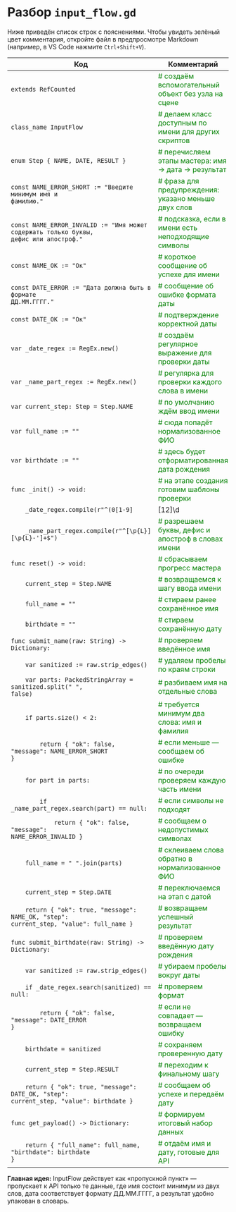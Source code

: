 # Разбор `input_flow.gd`

Ниже приведён список строк с пояснениями. Чтобы увидеть зелёный цвет комментария, откройте файл в предпросмотре Markdown (например, в VS Code нажмите `Ctrl+Shift+V`).

| Код | Комментарий |
| --- | --- |
| <code>extends RefCounted</code> | <span style="color:green"># создаём вспомогательный объект без узла на сцене</span> |
| <code>class_name InputFlow</code> | <span style="color:green"># делаем класс доступным по имени для других скриптов</span> |
| <code>enum Step { NAME, DATE, RESULT }</code> | <span style="color:green"># перечисляем этапы мастера: имя → дата → результат</span> |
| <code>const NAME_ERROR_SHORT := "Введите минимум имя и фамилию."</code> | <span style="color:green"># фраза для предупреждения: указано меньше двух слов</span> |
| <code>const NAME_ERROR_INVALID := "Имя может содержать только буквы, дефис или апостроф."</code> | <span style="color:green"># подсказка, если в имени есть неподходящие символы</span> |
| <code>const NAME_OK := "Ок"</code> | <span style="color:green"># короткое сообщение об успехе для имени</span> |
| <code>const DATE_ERROR := "Дата должна быть в формате ДД.ММ.ГГГГ."</code> | <span style="color:green"># сообщение об ошибке формата даты</span> |
| <code>const DATE_OK := "Ок"</code> | <span style="color:green"># подтверждение корректной даты</span> |
| <code>var _date_regex := RegEx.new()</code> | <span style="color:green"># создаём регулярное выражение для проверки даты</span> |
| <code>var _name_part_regex := RegEx.new()</code> | <span style="color:green"># регулярка для проверки каждого слова в имени</span> |
| <code>var current_step: Step = Step.NAME</code> | <span style="color:green"># по умолчанию ждём ввод имени</span> |
| <code>var full_name := ""</code> | <span style="color:green"># сюда попадёт нормализованное ФИО</span> |
| <code>var birthdate := ""</code> | <span style="color:green"># здесь будет отформатированная дата рождения</span> |
| <code>func _init() -> void:</code> | <span style="color:green"># на этапе создания готовим шаблоны проверки</span> |
| <code>&nbsp;&nbsp;&nbsp;&nbsp;_date_regex.compile(r"^(0[1-9]|[12]\d|3[01])\.(0[1-9]|1[0-2])\.(19\d{2}|20\d{2})$")</code> | <span style="color:green"># разрешаем даты вида ДД.ММ.ГГГГ и ограничиваем диапазон</span> |
| <code>&nbsp;&nbsp;&nbsp;&nbsp;_name_part_regex.compile(r"^[\p{L}][\p{L}\-']+$")</code> | <span style="color:green"># разрешаем буквы, дефис и апостроф в словах имени</span> |
| <code>func reset() -> void:</code> | <span style="color:green"># сбрасываем прогресс мастера</span> |
| <code>&nbsp;&nbsp;&nbsp;&nbsp;current_step = Step.NAME</code> | <span style="color:green"># возвращаемся к шагу ввода имени</span> |
| <code>&nbsp;&nbsp;&nbsp;&nbsp;full_name = ""</code> | <span style="color:green"># стираем ранее сохранённое имя</span> |
| <code>&nbsp;&nbsp;&nbsp;&nbsp;birthdate = ""</code> | <span style="color:green"># стираем сохранённую дату</span> |
| <code>func submit_name(raw: String) -> Dictionary:</code> | <span style="color:green"># проверяем введённое имя</span> |
| <code>&nbsp;&nbsp;&nbsp;&nbsp;var sanitized := raw.strip_edges()</code> | <span style="color:green"># удаляем пробелы по краям строки</span> |
| <code>&nbsp;&nbsp;&nbsp;&nbsp;var parts: PackedStringArray = sanitized.split(" ", false)</code> | <span style="color:green"># разбиваем имя на отдельные слова</span> |
| <code>&nbsp;&nbsp;&nbsp;&nbsp;if parts.size() < 2:</code> | <span style="color:green"># требуется минимум два слова: имя и фамилия</span> |
| <code>&nbsp;&nbsp;&nbsp;&nbsp;&nbsp;&nbsp;&nbsp;&nbsp;return { "ok": false, "message": NAME_ERROR_SHORT }</code> | <span style="color:green"># если меньше — сообщаем об ошибке</span> |
| <code>&nbsp;&nbsp;&nbsp;&nbsp;for part in parts:</code> | <span style="color:green"># по очереди проверяем каждую часть имени</span> |
| <code>&nbsp;&nbsp;&nbsp;&nbsp;&nbsp;&nbsp;&nbsp;&nbsp;if _name_part_regex.search(part) == null:</code> | <span style="color:green"># если символы не подходят</span> |
| <code>&nbsp;&nbsp;&nbsp;&nbsp;&nbsp;&nbsp;&nbsp;&nbsp;&nbsp;&nbsp;&nbsp;&nbsp;return { "ok": false, "message": NAME_ERROR_INVALID }</code> | <span style="color:green"># сообщаем о недопустимых символах</span> |
| <code>&nbsp;&nbsp;&nbsp;&nbsp;full_name = " ".join(parts)</code> | <span style="color:green"># склеиваем слова обратно в нормализованное ФИО</span> |
| <code>&nbsp;&nbsp;&nbsp;&nbsp;current_step = Step.DATE</code> | <span style="color:green"># переключаемся на этап с датой</span> |
| <code>&nbsp;&nbsp;&nbsp;&nbsp;return { "ok": true, "message": NAME_OK, "step": current_step, "value": full_name }</code> | <span style="color:green"># возвращаем успешный результат</span> |
| <code>func submit_birthdate(raw: String) -> Dictionary:</code> | <span style="color:green"># проверяем введённую дату рождения</span> |
| <code>&nbsp;&nbsp;&nbsp;&nbsp;var sanitized := raw.strip_edges()</code> | <span style="color:green"># убираем пробелы вокруг даты</span> |
| <code>&nbsp;&nbsp;&nbsp;&nbsp;if _date_regex.search(sanitized) == null:</code> | <span style="color:green"># проверяем формат</span> |
| <code>&nbsp;&nbsp;&nbsp;&nbsp;&nbsp;&nbsp;&nbsp;&nbsp;return { "ok": false, "message": DATE_ERROR }</code> | <span style="color:green"># если не совпадает — возвращаем ошибку</span> |
| <code>&nbsp;&nbsp;&nbsp;&nbsp;birthdate = sanitized</code> | <span style="color:green"># сохраняем проверенную дату</span> |
| <code>&nbsp;&nbsp;&nbsp;&nbsp;current_step = Step.RESULT</code> | <span style="color:green"># переходим к финальному шагу</span> |
| <code>&nbsp;&nbsp;&nbsp;&nbsp;return { "ok": true, "message": DATE_OK, "step": current_step, "value": birthdate }</code> | <span style="color:green"># сообщаем об успехе и передаём дату</span> |
| <code>func get_payload() -> Dictionary:</code> | <span style="color:green"># формируем итоговый набор данных</span> |
| <code>&nbsp;&nbsp;&nbsp;&nbsp;return { "full_name": full_name, "birthdate": birthdate }</code> | <span style="color:green"># отдаём имя и дату, готовые для API</span> |

**Главная идея:** InputFlow действует как «пропускной пункт» — пропускает к API только те данные, где имя состоит минимум из двух слов, дата соответствует формату ДД.ММ.ГГГГ, а результат удобно упакован в словарь.
